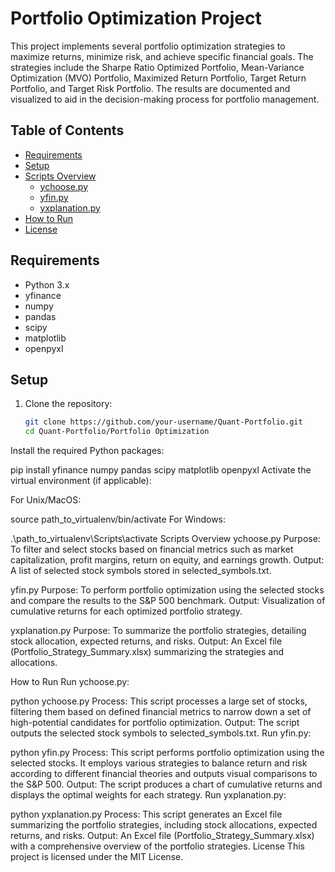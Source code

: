 # Portfolio Optimization Project

This project implements several portfolio optimization strategies to maximize returns, minimize risk, and achieve specific financial goals. The strategies include the Sharpe Ratio Optimized Portfolio, Mean-Variance Optimization (MVO) Portfolio, Maximized Return Portfolio, Target Return Portfolio, and Target Risk Portfolio. The results are documented and visualized to aid in the decision-making process for portfolio management.

## Table of Contents

- [Requirements](#requirements)
- [Setup](#setup)
- [Scripts Overview](#scripts-overview)
  - [ychoose.py](#ychoosepy)
  - [yfin.py](#yfinpy)
  - [yxplanation.py](#yxplanationpy)
- [How to Run](#how-to-run)
- [License](#license)

## Requirements

- Python 3.x
- yfinance
- numpy
- pandas
- scipy
- matplotlib
- openpyxl

## Setup

1. Clone the repository:
   ```bash
   git clone https://github.com/your-username/Quant-Portfolio.git
   cd Quant-Portfolio/Portfolio Optimization
Install the required Python packages:

pip install yfinance numpy pandas scipy matplotlib openpyxl
Activate the virtual environment (if applicable):

For Unix/MacOS:

source path_to_virtualenv/bin/activate
For Windows:

.\path_to_virtualenv\Scripts\activate
Scripts Overview
ychoose.py
Purpose: To filter and select stocks based on financial metrics such as market capitalization, profit margins, return on equity, and earnings growth.
Output: A list of selected stock symbols stored in selected_symbols.txt.

yfin.py
Purpose: To perform portfolio optimization using the selected stocks and compare the results to the S&P 500 benchmark.
Output: Visualization of cumulative returns for each optimized portfolio strategy.

yxplanation.py
Purpose: To summarize the portfolio strategies, detailing stock allocation, expected returns, and risks.
Output: An Excel file (Portfolio_Strategy_Summary.xlsx) summarizing the strategies and allocations.

How to Run
Run ychoose.py:

python ychoose.py
Process: This script processes a large set of stocks, filtering them based on defined financial metrics to narrow down a set of high-potential candidates for portfolio optimization.
Output: The script outputs the selected stock symbols to selected_symbols.txt.
Run yfin.py:


python yfin.py
Process: This script performs portfolio optimization using the selected stocks. It employs various strategies to balance return and risk according to different financial theories and outputs visual comparisons to the S&P 500.
Output: The script produces a chart of cumulative returns and displays the optimal weights for each strategy.
Run yxplanation.py:

python yxplanation.py
Process: This script generates an Excel file summarizing the portfolio strategies, including stock allocations, expected returns, and risks.
Output: An Excel file (Portfolio_Strategy_Summary.xlsx) with a comprehensive overview of the portfolio strategies.
License
This project is licensed under the MIT License.





